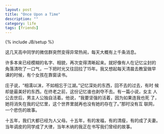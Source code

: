 ```yaml
---
layout: post
title: "Once Upon a Time"
description: ""
category: life
tags: [friends]
---
```

{% include JB/setup %}

这几天高中同学的微信群突然变得异常热闹，每天大概有上千条消息。

许多本来已经模糊的名字、相貌，再次变得清晰起来。就好像有人在记忆尘封的
角落清吹了一口气，一下把时光又往回拉了15年。我又想起每天清晨去教室做早
课的时候，有个女孩在靠窗读书。

庄子说，“相濡以沫，不如相忘于江湖。”记忆深处的东西，回不去的过去，有时
候却是最美好的东西。在终老之前，这份记忆谁也剥夺不去。有一篇小说，女主
人公去世后，男主人公独自活着。他说，“我要坚强的活着，因为如果连我也死
了，她将消失在我的记忆里，这个世界里就再也没有她的存在了。”那时没有互
联网，一个悲伤的故事。

十五年，我们大都已经为人父母。十五年，有的发福，有的清瘦，有的成了夫妻。
当年调皮的同学成了大律，当年木纳的我正在书写我们曾经的故事。
